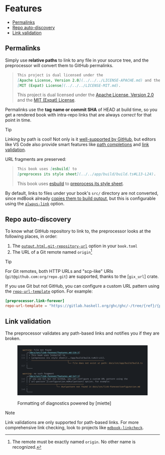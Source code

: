 # Features

- [Permalinks](#permalinks)
- [Repo auto-discovery](#repo-auto-discovery)
- [Link validation](#link-validation)

## Permalinks

Simply use **relative paths** to link to any file in your source tree, and the
preprocessor will convert them to GitHub permalinks.

> ```md
> This project is dual licensed under the
> [Apache License, Version 2.0](../../../LICENSE-APACHE.md) and the
> [MIT (Expat) License](../../../LICENSE-MIT.md).
> ```
>
> This project is dual licensed under the
> [Apache License, Version 2.0](../../../LICENSE-APACHE.md) and the
> [MIT (Expat) License](../../../LICENSE-MIT.md).

Permalinks use the **tag name or commit SHA** of HEAD at build time, so you get a
rendered book with intra-repo links that are always _correct_ for that point in time.

> [!TIP]
>
> Linking by path is cool! Not only is it [well-supported by
> GitHub][github-relative-links], but editors like VS Code also provide smart features
> like [path completions][vscode-path-completions] and [link
> validation][link-validation].

URL fragments are preserved:

> ```md
> This book uses [esbuild] to
> [preprocess its style sheet](../../app/build/build.ts#L13-L24).
> ```
>
> This book uses [esbuild] to
> [preprocess its style sheet](../../app/build/build.ts#L13-L24).

By default, links to files under your book's `src/` directory are not converted, since
mdBook already [copies them to build output][mdbook-src-build], but this is configurable
using the [`always-link`](configuration.md#always-link) option.

## Repo auto-discovery

To know what GitHub repository to link to, the preprocessor looks at the following
places, in order:

1. The [`output.html.git-repository-url`] option in your `book.toml`
2. The URL of a Git remote named `origin`[^1]

> [!TIP]
>
> For Git remotes, both HTTP URLs and "scp-like" URIs (`git@github.com:org/repo.git`)
> are supported, thanks to the [`gix_url`] crate.

If you use Git but not GitHub, you can configure a custom URL pattern using the
[`repo-url-template`](configuration.md#repo-url-template) option. For example:

```toml
[preprocessor.link-forever]
repo-url-template = "https://gitlab.haskell.org/ghc/ghc/-/tree/{ref}/{path}"
```

## Link validation

The preprocessor validates any path-based links and notifies you if they are broken.

<figure>

![warnings emitted for broken links](media/error-reporting.png)

<figcaption>

Formatting of diagnostics powered by [miette]

</figcaption>

</figure>

> [!NOTE]
>
> Link validations are only supported for path-based links. For more comprehensive link
> checking, look to projects like [`mdbook-linkcheck`].

<!-- prettier-ignore-start -->

[`mdbook-linkcheck`]: https://github.com/Michael-F-Bryan/mdbook-linkcheck
[`output.html.git-repository-url`]: https://rust-lang.github.io/mdBook/format/configuration/renderers.html#html-renderer-options
[esbuild]: https://esbuild.github.io
[github-relative-links]: https://docs.github.com/en/get-started/writing-on-github/getting-started-with-writing-and-formatting-on-github/basic-writing-and-formatting-syntax#relative-links
[link-validation]: https://code.visualstudio.com/docs/languages/markdown#_link-validation
[mdbook-src-build]: https://rust-lang.github.io/mdBook/guide/creating.html#source-files
[vscode-path-completions]: https://code.visualstudio.com/docs/languages/markdown#_path-completions

<!-- prettier-ignore-end -->

[^1]: The remote must be exactly named `origin`. No other name is recognized.
